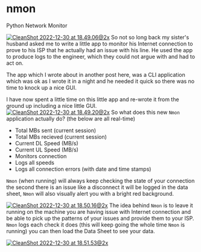 # nmon
Python Network Monitor

[![CleanShot 2022-12-30 at 18.49.06@2x](https://i.im.ge/2022/12/31/qZ6UPS.CleanShot-2022-12-30-at-18-49-062x.png)](https://im.ge/i/qZ6UPS)
So not so long back my sister's husband asked me to write a little app to monitor his Internet connection to prove to his ISP that he actually had an issue with his line. He used the app to produce logs to the engineer, which they could not argue with and had to act on.

The app which I wrote about in another post here, was a CLI application which was ok as I wrote it in a night and he needed it quick so there was no time to knock up a nice GUI.

I have now spent a little time on this little app and re-wrote it from the ground up including a nice little GUI.
[![CleanShot 2022-12-30 at 18.49.20@2x](https://i.im.ge/2022/12/31/qZ6DJJ.CleanShot-2022-12-30-at-18-49-202x.png)](https://im.ge/i/qZ6DJJ)
So what does this new `Nmon` application actually do? (the below are all real-time)

- Total MBs sent (current session)
- Total MBs recieved (current session)
- Current DL Speed (MB/s)
- Current UL Speed (MB/s)
- Monitors connection 
- Logs all speeds
- Logs all connection errors (with date and time stamps)

`Nmon` (when running) will always keep checking the state of your connection the second there is an issue like a disconnect it will be logged in the data sheet, `Nmon` will also visually alert you with a bright red background.

[![CleanShot 2022-12-30 at 18.50.16@2x](https://i.im.ge/2022/12/31/qZ6hfz.CleanShot-2022-12-30-at-18-50-162x.png)](https://im.ge/i/qZ6hfz)
The idea behind `Nmon` is to leave it running on the machine you are having issue with Internet connection and be able to pick up the patterns of your issues and provide them to your ISP. `Nmon` logs each check it does (this will keep going the whole time `Nmon` is running) you can then load the Data Sheet to see your data.

[![CleanShot 2022-12-30 at 18.51.53@2x](https://i.im.ge/2022/12/31/qZ6Ldy.CleanShot-2022-12-30-at-18-51-532x.png)](https://im.ge/i/qZ6Ldy)
